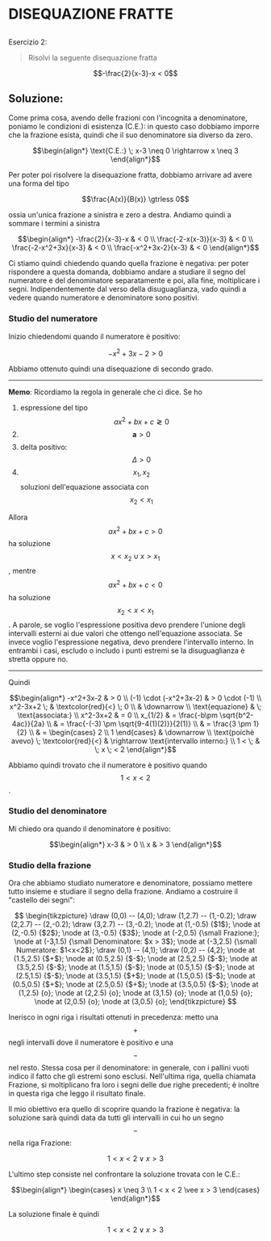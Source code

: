 ﻿# DISEQUAZIONE FRATTE

<!--Upmath extremely simplifies this task by using Markdown and LaTeX. It converts the Markdown syntax extended with LaTeX equations support into HTML code you can publish anywhere on the web.-->

<!--![Paper written in LaTeX](/i/latex.jpg)-->

## 

Esercizio 2:

> Risolvi la seguente disequazione fratta

$$-\frac{2}{x-3}-x < 0$$

## Soluzione: 

Come prima cosa, avendo delle frazioni con l'incognita a denominatore, poniamo le condizioni di esistenza (C.E.): in questo caso dobbiamo imporre che la frazione esista, quindi che il suo denominatore sia diverso da zero.

$$\begin{align*}
\text{C.E.:} \; x-3 \neq 0 \rightarrow x \neq 3
\end{align*}$$

Per poter poi risolvere la disequazione fratta, dobbiamo arrivare ad avere una forma del tipo 

$$\frac{A(x)}{B(x)} \gtrless 0$$

ossia un'unica frazione a sinistra e zero a destra. Andiamo quindi a sommare i termini a sinistra 

$$\begin{align*}
-\frac{2}{x-3}-x & < 0 \\
\frac{-2-x(x-3)}{x-3} & < 0 \\
\frac{-2-x^2+3x}{x-3} & < 0 \\
\frac{-x^2+3x-2}{x-3} & < 0
\end{align*}$$

Ci stiamo quindi chiedendo quando quella frazione è negativa: per poter rispondere a questa domanda, dobbiamo andare a studiare il segno del numeratore e del denominatore separatamente e poi, alla fine, moltiplicare i segni. Indipendentemente dal verso della disuguaglianza, vado quindi a vedere quando numeratore e denominatore sono positivi. 

<h3>Studio del numeratore</h3>

Inizio chiedendomi quando il numeratore è positivo:

$$ -x^2+3x-2 > 0 $$

Abbiamo ottenuto quindi una disequazione di secondo grado.

<hr>

**Memo**: Ricordiamo la regola in generale che ci dice. Se ho

1. espressione del tipo $$ax^2+bx+c \gtrless 0$$
1. $$\textbf{a}>0$$
1. delta positivo: $$\Delta > 0$$
1. $$x_1,x_2$$ soluzioni dell'equazione associata con $$x_2 < x_1$$

Allora $$ax^2+bx+c > 0$$ ha soluzione $$x < x_2 \cup x > x_1$$, mentre $$ax^2+bx+c < 0$$ ha soluzione $$x_2 < x < x_1$$. A parole, se voglio l'espressione positiva devo prendere l'unione degli intervalli esterni ai due valori che ottengo nell'equazione associata. Se invece voglio l'espressione negativa, devo prendere l'intervallo interno. In entrambi i casi, escludo o includo i punti estremi se la disuguaglianza è stretta oppure no.  

<hr>

Quindi 

$$\begin{align*}
-x^2+3x-2 & > 0 \\
(-1) \cdot (-x^2+3x-2) & > 0 \cdot (-1) \\
x^2-3x+2 \; & \textcolor{red}{<} \; 0 \\
& \downarrow \\
\text{equazione} & \; \text{associata:} \\
x^2-3x+2 & = 0 \\
x_{1/2} & = \frac{-b\pm \sqrt{b^2-4ac}}{2a} \\
& = \frac{-(-3) \pm \sqrt{9-4(1)(2)}}{2(1)} \\
& = \frac{3 \pm 1}{2} \\
& = \begin{cases}
2 \\
1
\end{cases}
& \downarrow \\
\text{poichè avevo} \; \textcolor{red}{<} & \rightarrow \text{intervallo interno:} \\
1 < \; &  \; x  \; < 2
\end{align*}$$

Abbiamo quindi trovato che il numeratore è positivo quando $$1 < x < 2$$. 

<h3>Studio del denominatore</h3>

Mi chiedo ora quando il denominatore è positivo:

$$\begin{align*}
x-3 & > 0 \\
x & > 3
\end{align*}$$

<h3>Studio della frazione</h3>

Ora che abbiamo studiato numeratore e denominatore, possiamo mettere tutto insieme e studiare il segno della frazione. Andiamo a costruire il "castello dei segni": 

$$
\begin{tikzpicture}
\draw (0,0) -- (4,0);
\draw (1,2.7) -- (1,-0.2);
\draw (2,2.7) -- (2,-0.2);
\draw (3,2.7) -- (3,-0.2);
\node at (1,-0.5) {$1$};
\node at (2,-0.5) {$2$};
\node at (3,-0.5) {$3$};
\node at (-2,0.5) {\small Frazione:};
\node at (-3,1.5) {\small Denominatore: $x > 3$};
\node at (-3,2.5) {\small Numeratore: $1<x<2$};
\draw (0,1) -- (4,1);
\draw (0,2) -- (4,2);
\node at (1.5,2.5) {$+$};
\node at (0.5,2.5) {$-$};
\node at (2.5,2.5) {$-$};
\node at (3.5,2.5) {$-$};
\node at (1.5,1.5) {$-$};
\node at (0.5,1.5) {$-$};
\node at (2.5,1.5) {$-$};
\node at (3.5,1.5) {$+$};
\node at (1.5,0.5) {$-$};
\node at (0.5,0.5) {$+$};
\node at (2.5,0.5) {$+$};
\node at (3.5,0.5) {$-$};
\node at (1,2.5) {o};
\node at (2,2.5) {o};
\node at (3,1.5) {o};
\node at (1,0.5) {o};
\node at (2,0.5) {o};
\node at (3,0.5) {o};
\end{tikzpicture}
$$

Inerisco in ogni riga i risultati ottenuti in precedenza: metto una $$+$$ negli intervalli dove il numeratore è positivo e una $$-$$ nel resto. Stessa cosa per il denominatore: in generale, con i pallini vuoti indico il fatto che gli estremi sono esclusi. Nell'ultima riga, quella chiamata Frazione, si moltiplicano fra loro i segni delle due righe precedenti; è inoltre in questa riga che leggo il risultato finale. 

Il mio obiettivo era quello di scoprire quando la frazione è negativa: la soluzione sarà quindi data da tutti gli intervalli in cui ho un segno $$-$$ nella riga Frazione:

$$1 < x < 2 \; \vee \; x > 3$$

L'ultimo step consiste nel confrontare la soluzione trovata con le C.E.:

$$\begin{align*}
\begin{cases}
x \neq 3 \\
1 < x < 2 \vee x > 3
\end{cases}
\end{align*}$$

La soluzione finale è quindi 

$$1 < x < 2 \; \vee \; x > 3$$

